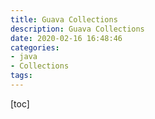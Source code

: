 ```yaml
---
title: Guava Collections
description: Guava Collections
date: 2020-02-16 16:48:46
categories:
- java
- Collections
tags:
---
```


[toc]

